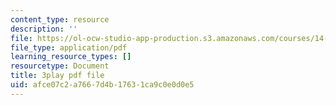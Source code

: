 ```yaml
---
content_type: resource
description: ''
file: https://ol-ocw-studio-app-production.s3.amazonaws.com/courses/14-01-principles-of-microeconomics-fall-2018/afce07c2a7667d4b17631ca9c0e0d0e5_hm5zqBPsRJM.pdf
file_type: application/pdf
learning_resource_types: []
resourcetype: Document
title: 3play pdf file
uid: afce07c2-a766-7d4b-1763-1ca9c0e0d0e5
---
```

